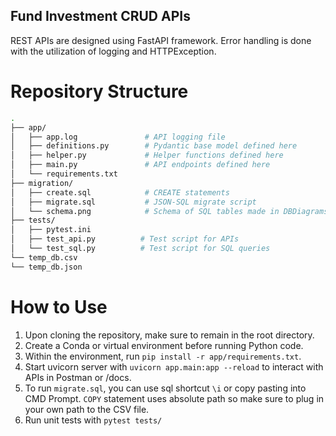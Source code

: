 ## Fund Investment CRUD APIs

REST APIs are designed using FastAPI framework. Error handling is done with the utilization of logging and HTTPException.

# Repository Structure

```bash
.
├── app/
│   ├── app.log               # API logging file
│   ├── definitions.py        # Pydantic base model defined here
│   ├── helper.py             # Helper functions defined here
│   ├── main.py               # API endpoints defined here
│   └── requirements.txt
├── migration/
│   ├── create.sql            # CREATE statements
│   ├── migrate.sql           # JSON-SQL migrate script
│   └── schema.png            # Schema of SQL tables made in DBDiagrams
├── tests/
│   ├── pytest.ini
│   ├── test_api.py          # Test script for APIs
│   └── test_sql.py          # Test script for SQL queries
└── temp_db.csv
└── temp_db.json
```

# How to Use

1. Upon cloning the repository, make sure to remain in the root directory.
2. Create a Conda or virtual environment before running Python code.
3. Within the environment, run `pip install -r app/requirements.txt`.
4. Start uvicorn server with `uvicorn app.main:app --reload` to interact with APIs in Postman or /docs.
5. To run `migrate.sql`, you can use sql shortcut `\i` or copy pasting into CMD Prompt. `COPY` statement uses absolute path so make sure to plug in your own path to the CSV file.
6. Run unit tests with `pytest tests/`
